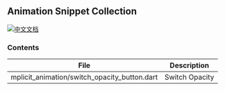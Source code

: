 ## Animation Snippet Collection

[![中文文档](https://img.shields.io/badge/文档-中文-blue?style=flat-square)](README_ZH.md)

### Contents
| File           |  Description       |
|---------------|----------------------|
|mplicit_animation/switch_opacity_button.dart | Switch Opacity     |
